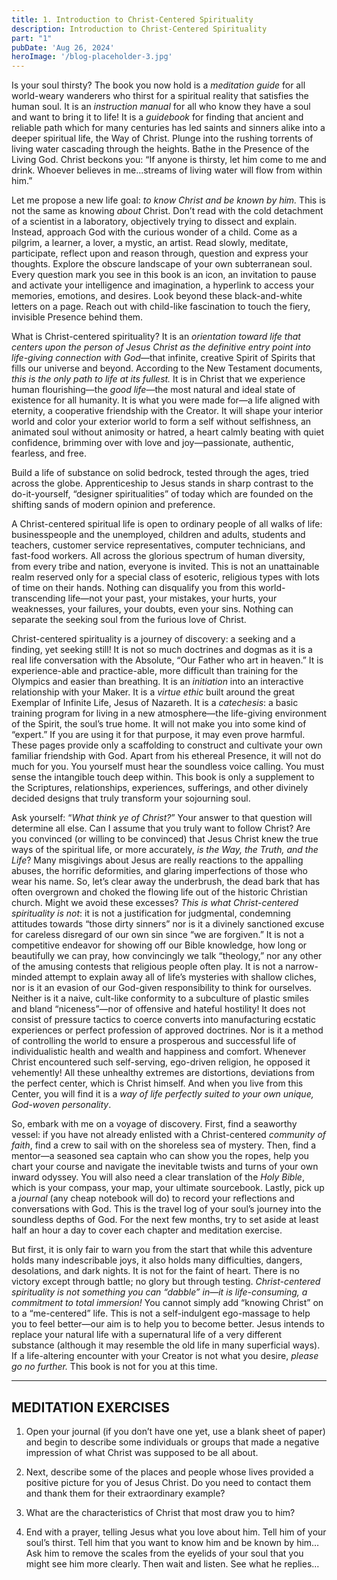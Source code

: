 ```yaml
---
title: 1. Introduction to Christ-Centered Spirituality
description: Introduction to Christ-Centered Spirituality
part: "1"
pubDate: 'Aug 26, 2024'
heroImage: '/blog-placeholder-3.jpg'
---
```


Is your soul thirsty? The book you now hold is a *meditation guide* for all world-weary wanderers who thirst for a spiritual reality that satisfies the human soul. It is an *instruction manual* for all who know they have a soul and want to bring it to life! It is a *guidebook* for finding that ancient and reliable path which for many centuries has led saints and sinners alike into a deeper spiritual life, the Way of Christ. Plunge into the rushing torrents of living water cascading through the heights. Bathe in the Presence of the Living God. Christ beckons you: “If anyone is thirsty, let him come to me and drink. Whoever believes in me...streams of living water will flow from within him.”

Let me propose a new life goal: *to know Christ and be known by him.* This is not the same as knowing *about* Christ. Don’t read with the cold detachment of a scientist in a laboratory, objectively trying to dissect and explain. Instead, approach God with the curious wonder of a child. Come as a pilgrim, a learner, a lover, a mystic, an artist. Read slowly, meditate, participate, reflect upon and reason through, question and express your thoughts. Explore the obscure landscape of your own subterranean soul. Every question mark you see in this book is an icon, an invitation to pause and activate your intelligence and imagination, a hyperlink to access your memories, emotions, and desires. Look beyond these black-and-white letters on a page. Reach out with child-like fascination to touch the fiery, invisible Presence behind them.

What is Christ-centered spirituality? It is an *orientation toward life that centers upon the person of Jesus Christ as the definitive entry point into life-giving connection with God*—that infinite, creative Spirit of Spirits that fills our universe and beyond. According to the New Testament documents, *this is the only path to life at its fullest.* It is in Christ that we experience human flourishing—the *good life*—the most natural and ideal state of existence for all humanity. It is what you were made for—a life aligned with eternity, a cooperative friendship with the Creator. It will shape your interior world and color your exterior world to form a self without selfishness, an animated soul without animosity or hatred, a heart calmly beating with quiet confidence, brimming over with love and joy—passionate, authentic, fearless, and free.

Build a life of substance on solid bedrock, tested through the ages, tried across the globe. Apprenticeship to Jesus stands in sharp contrast to the do-it-yourself, “designer spiritualities” of today which are founded on the shifting sands of modern opinion and preference.

A Christ-centered spiritual life is open to ordinary people of all walks of life: businesspeople and the unemployed, children and adults, students and teachers, customer service representatives, computer technicians, and fast-food workers. All across the glorious spectrum of human diversity, from every tribe and nation, everyone is invited. This is not an unattainable realm reserved only for a special class of esoteric, religious types with lots of time on their hands. Nothing can disqualify you from this world-transcending life—not your past, your mistakes, your hurts, your weaknesses, your failures, your doubts, even your sins. Nothing can separate the seeking soul from the furious love of Christ.

Christ-centered spirituality is a journey of discovery: a seeking and a finding, yet seeking still! It is not so much doctrines and dogmas as it is a real life conversation with the Absolute, “Our Father who art in heaven.” It is experience-able and practice-able, more difficult than training for the Olympics and easier than breathing. It is an *initiation* into an interactive relationship with your Maker. It is a *virtue ethic* built around the great Exemplar of Infinite Life, Jesus of Nazareth. It is a *catechesis*: a basic training program for living in a new atmosphere—the life-giving environment of the Spirit, the soul’s true home. It will not make you into some kind of “expert.” If you are using it for that purpose, it may even prove harmful. These pages provide only a scaffolding to construct and cultivate your own familiar friendship with God. Apart from his ethereal Presence, it will not do much for you. You yourself must hear the soundless voice calling. You must sense the intangible touch deep within. This book is only a supplement to the Scriptures, relationships, experiences, sufferings, and other divinely decided designs that truly transform your sojourning soul.

Ask yourself: “*What think ye of Christ?*” Your answer to that question will determine all else. Can I assume that you truly want to follow Christ? Are you convinced (or willing to be convinced) that Jesus Christ knew the true ways of the spiritual life, or more accurately, *is the Way, the Truth, and the Life*? Many misgivings about Jesus are really reactions to the appalling abuses, the horrific deformities, and glaring imperfections of those who wear his name. So, let’s clear away the underbrush, the dead bark that has often overgrown and choked the flowing life out of the historic Christian church. Might we avoid these excesses? *This is what Christ-centered spirituality is not*: it is not a justification for judgmental, condemning attitudes towards “those dirty sinners” nor is it a divinely sanctioned excuse for careless disregard of our own sin since “we are forgiven.” It is not a competitive endeavor for showing off our Bible knowledge, how long or beautifully we can pray, how convincingly we talk “theology,” nor any other of the amusing contests that religious people often play. It is not a narrow-minded attempt to explain away all of life’s mysteries with shallow cliches, nor is it an evasion of our God-given responsibility to think for ourselves. Neither is it a naive, cult-like conformity to a subculture of plastic smiles and bland “niceness”—nor of offensive and hateful hostility! It does not consist of pressure tactics to coerce converts into manufacturing ecstatic experiences or perfect profession of approved doctrines. Nor is it a method of controlling the world to ensure a prosperous and successful life of individualistic health and wealth and happiness and comfort. Whenever Christ encountered such self-serving, ego-driven religion, he opposed it vehemently! All these unhealthy extremes are distortions, deviations from the perfect center, which is Christ himself. And when you live from this Center, you will find it is a *way of life perfectly suited to your own unique, God-woven personality*.

So, embark with me on a voyage of discovery. First, find a seaworthy vessel: if you have not already enlisted with a Christ-centered *community of faith*, find a crew to sail with on the shoreless sea of mystery. Then, find a mentor—a seasoned sea captain who can show you the ropes, help you chart your course and navigate the inevitable twists and turns of your own inward odyssey. You will also need a clear translation of the *Holy Bible*, which is your compass, your map, your ultimate sourcebook. Lastly, pick up a *journal* (any cheap notebook will do) to record your reflections and conversations with God. This is the travel log of your soul’s journey into the soundless depths of God. For the next few months, try to set aside at least half an hour a day to cover each chapter and meditation exercise.

But first, it is only fair to warn you from the start that while this adventure holds many indescribable joys, it also holds many difficulties, dangers, desolations, and dark nights. It is not for the faint of heart. There is no victory except through battle; no glory but through testing. *Christ-centered spirituality is not something you can “dabble” in—it is life-consuming, a commitment to total immersion!* You cannot simply add “knowing Christ” on to a “me-centered” life. This is not a self-indulgent ego-massage to help you to feel better—our aim is to help you to become better. Jesus intends to replace your natural life with a supernatural life of a very different substance (although it may resemble the old life in many superficial ways). If a life-altering encounter with your Creator is not what you desire, *please go no further.* This book is not for you at this time.

---

## MEDITATION EXERCISES

1. Open your journal (if you don’t have one yet, use a blank sheet of paper) and begin to describe some individuals or groups that made a negative impression of what Christ was supposed to be all about.

2. Next, describe some of the places and people whose lives provided a positive picture for you of Jesus Christ. Do you need to contact them and thank them for their extraordinary example?

3. What are the characteristics of Christ that most draw you to him?

4. End with a prayer, telling Jesus what you love about him. Tell him of your soul’s thirst. Tell him that you want to know him and be known by him… Ask him to remove the scales from the eyelids of your soul that you might see him more clearly. Then wait and listen. See what he replies…
